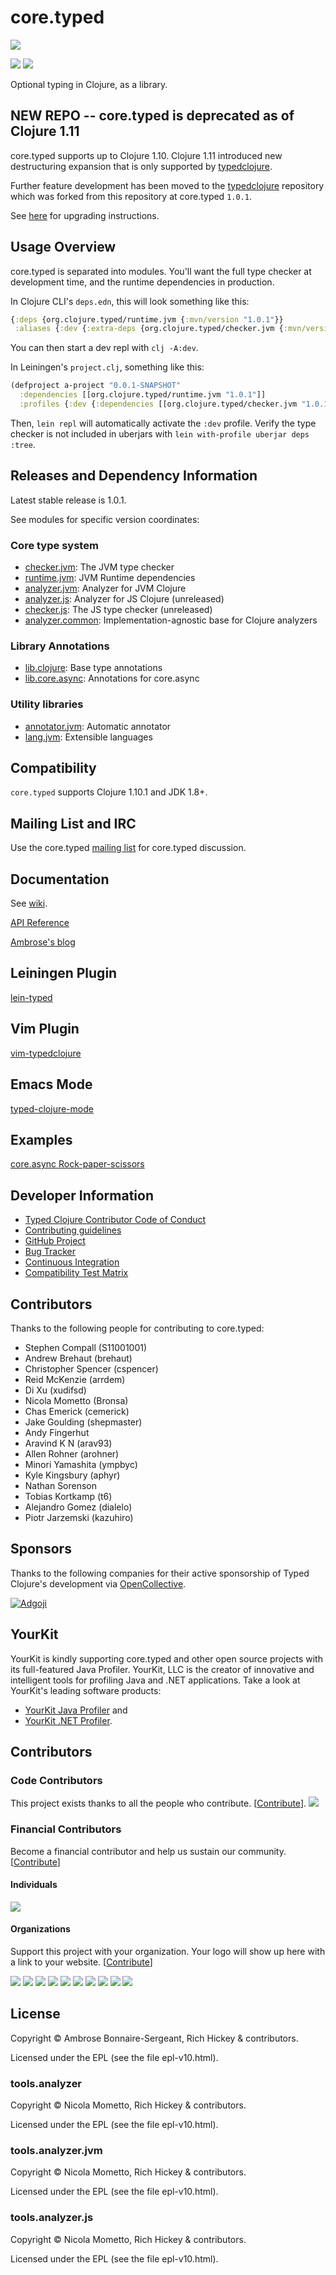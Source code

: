 # core.typed

<a href='https://typedclojure.org'><img src='doc/images/part-of-typed-clojure-project.png'></a>

<p>
  <a href='https://www.patreon.com/ambrosebs'><img src='doc/images/become_a_patron_button.png'></a>
  <a href='https://opencollective.com/typedclojure'><img src='doc/images/donate-to-our-collective.png'></a>
</p>

Optional typing in Clojure, as a library.

## NEW REPO -- core.typed is deprecated as of Clojure 1.11

core.typed supports up to Clojure 1.10. Clojure 1.11 introduced new destructuring expansion that is only supported by  [typedclojure](https://github.com/typedclojure/typedclojure).

Further feature development has been moved to the [typedclojure](https://github.com/typedclojure/typedclojure) repository
which was forked from this repository at core.typed `1.0.1`.

See [here](https://github.com/typedclojure/typedclojure/blob/master/UPGRADING.md#from-coretyped-100-to-typedclojure-101) for upgrading instructions.

## Usage Overview

core.typed is separated into modules. You'll want the full type checker at development
time, and the runtime dependencies in production.

In Clojure CLI's `deps.edn`, this will look something like this:

```clojure
{:deps {org.clojure.typed/runtime.jvm {:mvn/version "1.0.1"}}
 :aliases {:dev {:extra-deps {org.clojure.typed/checker.jvm {:mvn/version "1.0.1"}}}}}
```

You can then start a dev repl with `clj -A:dev`.

In Leiningen's `project.clj`, something like this:

```clojure
(defproject a-project "0.0.1-SNAPSHOT"
  :dependencies [[org.clojure.typed/runtime.jvm "1.0.1"]]
  :profiles {:dev {:dependencies [[org.clojure.typed/checker.jvm "1.0.1"]]}})
```

Then, `lein repl` will automatically activate the `:dev` profile. Verify the type
checker is not included in uberjars with `lein with-profile uberjar deps :tree`.

## Releases and Dependency Information

Latest stable release is 1.0.1.

See modules for specific version coordinates:

### Core type system

* [checker.jvm](typed/checker.jvm/README.md): The JVM type checker
* [runtime.jvm](typed/runtime.jvm/README.md): JVM Runtime dependencies
* [analyzer.jvm](typed/analyzer.jvm/README.md): Analyzer for JVM Clojure
* [analyzer.js](typed/analyzer.js/README.md): Analyzer for JS Clojure (unreleased)
* [checker.js](typed/checker.js/README.md): The JS type checker (unreleased)
* [analyzer.common](typed/analyzer.common/README.md): Implementation-agnostic base for Clojure analyzers

### Library Annotations

* [lib.clojure](typed/lib.clojure/README.md): Base type annotations
* [lib.core.async](typed/lib.core.async/README.md): Annotations for core.async

### Utility libraries

* [annotator.jvm](typed/annotator.jvm/README.md): Automatic annotator
* [lang.jvm](typed/lang.jvm/README.md): Extensible languages

## Compatibility

`core.typed` supports Clojure 1.10.1 and JDK 1.8+.

## Mailing List and IRC

Use the core.typed [mailing list](https://groups.google.com/forum/?fromgroups#!forum/clojure-core-typed) for core.typed discussion.

## Documentation

See [wiki](https://github.com/clojure/core.typed/wiki).

[API Reference](https://clojure.github.io/core.typed/)

[Ambrose's blog](https://frenchy64.github.io/)

## Leiningen Plugin

[lein-typed](https://github.com/frenchy64/lein-typed)

## Vim Plugin

[vim-typedclojure](https://github.com/typedclojure/vim-typedclojure)

## Emacs Mode

[typed-clojure-mode](https://github.com/typedclojure/typed-clojure-mode)

## Examples

[core.async Rock-paper-scissors](https://github.com/clojure/core.typed/blob/master/typed/lib.core.async/test/clojure/core/typed/lib/clojure/core/async/rps_async_test.clj)

## Developer Information

- [Typed Clojure Contributor Code of Conduct](CODE_OF_CONDUCT.md)
- [Contributing guidelines](CONTRIBUTING.md)
- [GitHub Project](https://github.com/clojure/core.typed)
- [Bug Tracker](https://clojure.atlassian.net/browse/CTYP)
- [Continuous Integration](https://build.clojure.org/job/core.typed/)
- [Compatibility Test Matrix](https://build.clojure.org/job/core.typed-test-matrix/)

<!---
## Future work

* Equality filters for occurrence typing
* Unify AST with ClojureScript
* Namespace dependency management
* Track changes to Typed Racket
  * https://github.com/plt/racket/compare/6105ce8b2087...71d6189132ce
-->

## Contributors

Thanks to the following people for contributing to core.typed:

* Stephen Compall (S11001001)
* Andrew Brehaut (brehaut)
* Christopher Spencer (cspencer)
* Reid McKenzie (arrdem)
* Di Xu (xudifsd)
* Nicola Mometto (Bronsa)
* Chas Emerick (cemerick)
* Jake Goulding (shepmaster)
* Andy Fingerhut
* Aravind K N (arav93)
* Allen Rohner (arohner)
* Minori Yamashita (ympbyc)
* Kyle Kingsbury (aphyr)
* Nathan Sorenson
* Tobias Kortkamp (t6)
* Alejandro Gomez (dialelo)
* Piotr Jarzemski (kazuhiro)

## Sponsors

Thanks to the following companies for their active sponsorship of Typed Clojure's development
via [OpenCollective](https://opencollective.com/typedclojure).

<div>
  <div>
    <a href="https://www.adgoji.com/">
      <img src="https://typedclojure.org/images/sponsors/adgoji.png" alt="Adgoji">
    </a>
  </div>
</div>

## YourKit

YourKit is kindly supporting core.typed and other open source projects with its full-featured Java Profiler.
YourKit, LLC is the creator of innovative and intelligent tools for profiling
Java and .NET applications. Take a look at YourKit's leading software products:

* <a href="https://www.yourkit.com/java/profiler/index.jsp">YourKit Java Profiler</a> and
* <a href="https://www.yourkit.com/.net/profiler/index.jsp">YourKit .NET Profiler</a>.

## Contributors

### Code Contributors

This project exists thanks to all the people who contribute. [[Contribute](CONTRIBUTING.md)].
<a href="https://github.com/clojure/core.typed/graphs/contributors"><img src="https://opencollective.com/typedclojure/contributors.svg?width=890&button=false" /></a>

### Financial Contributors

Become a financial contributor and help us sustain our community. [[Contribute](https://opencollective.com/typedclojure/contribute)]

#### Individuals

<a href="https://opencollective.com/typedclojure"><img src="https://opencollective.com/typedclojure/individuals.svg?width=890"></a>

#### Organizations

Support this project with your organization. Your logo will show up here with a link to your website. [[Contribute](https://opencollective.com/typedclojure/contribute)]

<a href="https://opencollective.com/typedclojure/organization/0/website"><img src="https://opencollective.com/typedclojure/organization/0/avatar.svg"></a>
<a href="https://opencollective.com/typedclojure/organization/1/website"><img src="https://opencollective.com/typedclojure/organization/1/avatar.svg"></a>
<a href="https://opencollective.com/typedclojure/organization/2/website"><img src="https://opencollective.com/typedclojure/organization/2/avatar.svg"></a>
<a href="https://opencollective.com/typedclojure/organization/3/website"><img src="https://opencollective.com/typedclojure/organization/3/avatar.svg"></a>
<a href="https://opencollective.com/typedclojure/organization/4/website"><img src="https://opencollective.com/typedclojure/organization/4/avatar.svg"></a>
<a href="https://opencollective.com/typedclojure/organization/5/website"><img src="https://opencollective.com/typedclojure/organization/5/avatar.svg"></a>
<a href="https://opencollective.com/typedclojure/organization/6/website"><img src="https://opencollective.com/typedclojure/organization/6/avatar.svg"></a>
<a href="https://opencollective.com/typedclojure/organization/7/website"><img src="https://opencollective.com/typedclojure/organization/7/avatar.svg"></a>
<a href="https://opencollective.com/typedclojure/organization/8/website"><img src="https://opencollective.com/typedclojure/organization/8/avatar.svg"></a>
<a href="https://opencollective.com/typedclojure/organization/9/website"><img src="https://opencollective.com/typedclojure/organization/9/avatar.svg"></a>

## License

Copyright © Ambrose Bonnaire-Sergeant, Rich Hickey & contributors.

Licensed under the EPL (see the file epl-v10.html).

### tools.analyzer

Copyright © Nicola Mometto, Rich Hickey & contributors.

Licensed under the EPL (see the file epl-v10.html).

### tools.analyzer.jvm

Copyright © Nicola Mometto, Rich Hickey & contributors.

Licensed under the EPL (see the file epl-v10.html).

### tools.analyzer.js

Copyright © Nicola Mometto, Rich Hickey & contributors.

Licensed under the EPL (see the file epl-v10.html).
